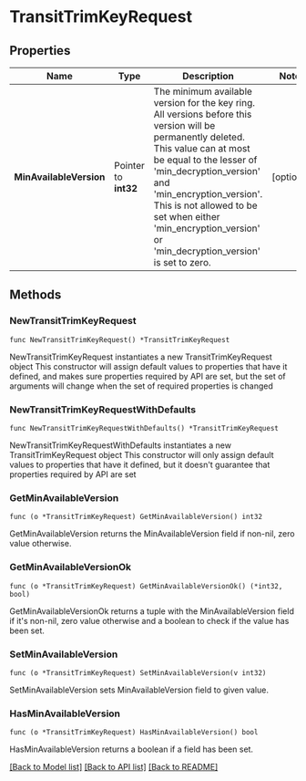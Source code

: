 # TransitTrimKeyRequest


## Properties

Name | Type | Description | Notes
------------ | ------------- | ------------- | -------------
**MinAvailableVersion** | Pointer to **int32** | The minimum available version for the key ring. All versions before this version will be permanently deleted. This value can at most be equal to the lesser of &#x27;min_decryption_version&#x27; and &#x27;min_encryption_version&#x27;. This is not allowed to be set when either &#x27;min_encryption_version&#x27; or &#x27;min_decryption_version&#x27; is set to zero. | [optional] 



## Methods


### NewTransitTrimKeyRequest

`func NewTransitTrimKeyRequest() *TransitTrimKeyRequest`

NewTransitTrimKeyRequest instantiates a new TransitTrimKeyRequest object
This constructor will assign default values to properties that have it defined,
and makes sure properties required by API are set, but the set of arguments
will change when the set of required properties is changed

### NewTransitTrimKeyRequestWithDefaults

`func NewTransitTrimKeyRequestWithDefaults() *TransitTrimKeyRequest`

NewTransitTrimKeyRequestWithDefaults instantiates a new TransitTrimKeyRequest object
This constructor will only assign default values to properties that have it defined,
but it doesn't guarantee that properties required by API are set


### GetMinAvailableVersion

`func (o *TransitTrimKeyRequest) GetMinAvailableVersion() int32`

GetMinAvailableVersion returns the MinAvailableVersion field if non-nil, zero value otherwise.

### GetMinAvailableVersionOk

`func (o *TransitTrimKeyRequest) GetMinAvailableVersionOk() (*int32, bool)`

GetMinAvailableVersionOk returns a tuple with the MinAvailableVersion field if it's non-nil, zero value otherwise
and a boolean to check if the value has been set.

### SetMinAvailableVersion

`func (o *TransitTrimKeyRequest) SetMinAvailableVersion(v int32)`

SetMinAvailableVersion sets MinAvailableVersion field to given value.


### HasMinAvailableVersion

`func (o *TransitTrimKeyRequest) HasMinAvailableVersion() bool`

HasMinAvailableVersion returns a boolean if a field has been set.









[[Back to Model list]](../README.md#documentation-for-models) [[Back to API list]](../README.md#documentation-for-api-endpoints) [[Back to README]](../README.md)


